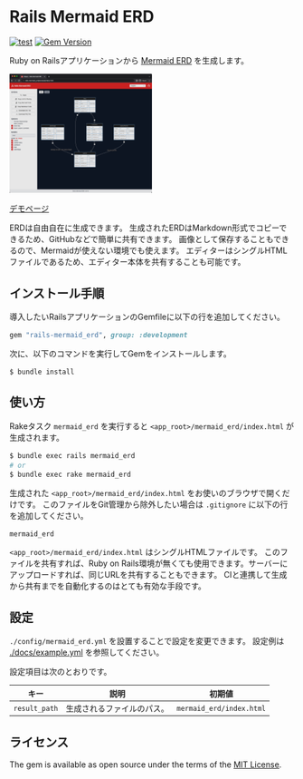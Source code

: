 # Rails Mermaid ERD

[![test](https://github.com/koedame/rails-mermaid_erd/actions/workflows/run-test.yml/badge.svg)](https://github.com/koedame/rails-mermaid_erd/actions/workflows/run-test.yml)
[![Gem Version](https://badge.fury.io/rb/rails-mermaid_erd.svg)](https://rubygems.org/gems/rails-mermaid_erd)

Ruby on Railsアプリケーションから [Mermaid ERD](https://mermaid-js.github.io/mermaid/#/entityRelationshipDiagram) を生成します。

[<img src="./docs/screen_shot.png" width="50%">](./docs/screen_shot.png)

[デモページ](https://koedame.github.io/rails-mermaid_erd/example.html)

ERDは自由自在に生成できます。
生成されたERDはMarkdown形式でコピーできるため、GitHubなどで簡単に共有できます。
画像として保存することもできるので、Mermaidが使えない環境でも使えます。
エディターはシングルHTMLファイルであるため、エディター本体を共有することも可能です。

## インストール手順

導入したいRailsアプリケーションのGemfileに以下の行を追加してください。

```ruby
gem "rails-mermaid_erd", group: :development
```

次に、以下のコマンドを実行してGemをインストールします。

```bash
$ bundle install
```

## 使い方

Rakeタスク `mermaid_erd` を実行すると `<app_root>/mermaid_erd/index.html` が生成されます。

```bash
$ bundle exec rails mermaid_erd
# or
$ bundle exec rake mermaid_erd
```

生成された `<app_root>/mermaid_erd/index.html` をお使いのブラウザで開くだけです。
このファイルをGit管理から除外したい場合は `.gitignore` に以下の行を追加してください。

```.gitignore
mermaid_erd
```

`<app_root>/mermaid_erd/index.html` はシングルHTMLファイルです。
このファイルを共有すれば、Ruby on Rails環境が無くても使用できます。サーバーにアップロードすれば、同じURLを共有することもできます。
CIと連携して生成から共有までを自動化するのはとても有効な手段です。

## 設定

`./config/mermaid_erd.yml` を設置することで設定を変更できます。
設定例は [./docs/example.yml](./docs/example.yml) を参照してください。

設定項目は次のとおりです。

| キー | 説明 | 初期値 |
| --- | --- | --- |
| `result_path` | 生成されるファイルのパス。 | `mermaid_erd/index.html` |

<!--
TODO:
## Contributing

Contribution directions go here.
-->

## ライセンス

The gem is available as open source under the terms of the [MIT License](https://opensource.org/licenses/MIT).
